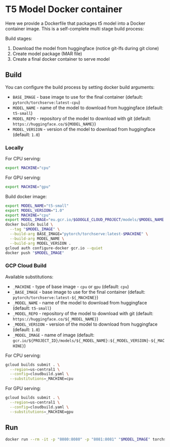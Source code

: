 # T5 Model Docker container

Here we provide a Dockerfile that packages t5 model into a Docker container image. This is a self-complete multi stage build process:

Build stages:

1. Download the model from huggingface (notice git-lfs during git clone)
2. Create model package (MAR file)
3. Create a final docker container to serve model

## Build

You can configure the build process by setting docker build arguments:

* `BASE_IMAGE` - base image to use for the final container (default: `pytorch/torchserve:latest-cpu`)
* `MODEL_NAME` - name of the model to download from huggingface (default: `t5-small`)
* `MODEL_REPO` - repository of the model to download with git (default: `https://huggingface.co/${MODEL_NAME}`)
* `MODEL_VERSION` - version of the model to download from huggingface (default: `1.0`)

### Locally

For CPU serving:

```bash
export MACHINE="cpu"
```

For GPU serving:

```bash
export MACHINE="gpu"
```

Build docker image:

```bash
export MODEL_NAME="t5-small"
export MODEL_VERSION="1.0"
export MACHINE="cpu"
export MODEL_IMAGE="eu.gcr.io/$GOOGLE_CLOUD_PROJECT/models/$MODEL_NAME:$MODEL_VERSION-$MACHINE"
docker buildx build \
  --tag "$MODEL_IMAGE" \
  --build-arg BASE_IMAGE="pytorch/torchserve:latest-$MACHINE" \
  --build-arg MODEL_NAME \
  --build-arg MODEL_VERSION .
gcloud auth configure-docker gcr.io --quiet
docker push "$MODEL_IMAGE"
```

### GCP Cloud Build

Available substitutions:

* `_MACHINE` - type of base image - `cpu` or `gpu` (default: `cpu`)
* `_BASE_IMAGE` - base image to use for the final container (default: `pytorch/torchserve:latest-${_MACHINE}`)
* `_MODEL_NAME` - name of the model to download from huggingface (default: `t5-small`)
* `_MODEL_REPO` - repository of the model to download with git (default: `https://huggingface.co/${_MODEL_NAME}`)
* `_MODEL_VERSION` - version of the model to download from huggingface (default: `1.0`)
* `_MODEL_IMAGE` - name of image (default: `gcr.io/${PROJECT_ID}/models/${_MODEL_NAME}:${_MODEL_VERSION}-${_MACHINE}`)

For CPU serving:

```bash
gcloud builds submit . \
  --region=us-central1 \
  --config=cloudbuild.yaml \
  --substitutions=_MACHINE=cpu
```

For GPU serving:

```bash
gcloud builds submit . \
  --region=us-central1 \
  --config=cloudbuild.yaml \
  --substitutions=_MACHINE=gpu
```

## Run

```bash
docker run --rm -it -p "8080:8080" -p "8081:8081" "$MODEL_IMAGE" torchserve --start --foreground
```
